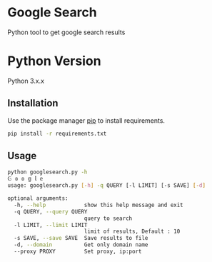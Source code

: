 # Google Search

Python tool to get google search results

# Python Version

Python 3.x.x

## Installation

Use the package manager [pip](https://pip.pypa.io/en/stable/) to install requirements.

```bash
pip install -r requirements.txt
```

## Usage

```bash
python googlesearch.py -h
𝔾 𝕠 𝕠 𝕘 𝕝 𝕖
usage: googlesearch.py [-h] -q QUERY [-l LIMIT] [-s SAVE] [-d]

optional arguments:
  -h, --help            show this help message and exit
  -q QUERY, --query QUERY
                        query to search
  -l LIMIT, --limit LIMIT
                        limit of results, Default : 10
  -s SAVE, --save SAVE  Save results to file
  -d, --domain          Get only domain name
  --proxy PROXY         Set proxy, ip:port
```
